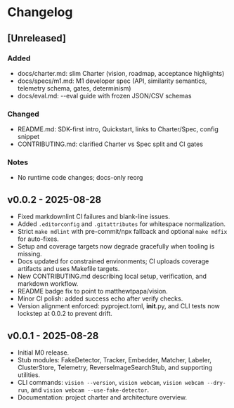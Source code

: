 # Changelog

## [Unreleased]
### Added
- docs/charter.md: slim Charter (vision, roadmap, acceptance highlights)
- docs/specs/m1.md: M1 developer spec (API, similarity semantics, telemetry schema, gates, determinism)
- docs/eval.md: --eval guide with frozen JSON/CSV schemas

### Changed
- README.md: SDK-first intro, Quickstart, links to Charter/Spec, config snippet
- CONTRIBUTING.md: clarified Charter vs Spec split and CI gates

### Notes
- No runtime code changes; docs-only reorg

## v0.0.2 - 2025-08-28
- Fixed markdownlint CI failures and blank-line issues.
- Added `.editorconfig` and `.gitattributes` for whitespace normalization.
- Strict `make mdlint` with pre-commit/npx fallback and optional `make mdfix` for auto-fixes.
- Setup and coverage targets now degrade gracefully when tooling is missing.
- Docs updated for constrained environments; CI uploads coverage artifacts and uses Makefile targets.
- New CONTRIBUTING.md describing local setup, verification, and markdown workflow.
- README badge fix to point to matthewtpapa/vision.
- Minor CI polish: added success echo after verify checks.
- Version alignment enforced: pyproject.toml, __init__.py, and CLI tests now lockstep at 0.0.2 to prevent drift.

## v0.0.1 - 2025-08-28
- Initial M0 release.
- Stub modules: FakeDetector, Tracker, Embedder, Matcher, Labeler, ClusterStore, Telemetry, ReverseImageSearchStub, and supporting utilities.
- CLI commands: `vision --version`, `vision webcam`, `vision webcam --dry-run`, and `vision webcam --use-fake-detector`.
- Documentation: project charter and architecture overview.
